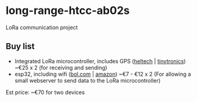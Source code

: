 # long-range-htcc-ab02s
LoRa communication project


<h2>Buy list</h2>

* Integrated LoRa microcontroller, includes GPS ([heltech](https://heltec.org/project/htcc-ab02s/) | [tinytronics](https://www.tinytronics.nl/en/development-boards/microcontroller-boards/met-gps/heltec-cubecell-lora-development-board-gnss-868mhz-met-0.96-inch-oled-display)) ~€25 x 2 (for receiving and sending)
* esp32, including wifi ([bol.com](https://www.bol.com/nl/nl/s/?searchtext=esp32) | [amazon](https://www.amazon.nl/Diymore-Development-NodeMcu-2-4GHz-Bluetooth/dp/B0D9LF7BJ7/ref=sr_1_31?adgrpid=1334807585265444&hvadid=83425857553681&hvbmt=bp&hvdev=c&hvlocphy=214976&hvnetw=s&hvqmt=p&hvtargid=kwd-83425784549360%3Aloc-129&hydadcr=3751_2402922&mcid=50dbca8f1802390499211ae7687decaf&sr=8-31)) ~€7 - €12 x 2 (For allowing a small webserver to send data to the LoRa microcontroller) 

<p>Est price: ~€70 for two devices</p>
